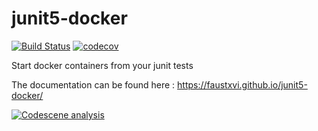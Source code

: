 # junit5-docker

[![Build Status](https://travis-ci.org/FaustXVI/junit5-docker.svg?branch=master)](https://travis-ci.org/FaustXVI/junit5-docker)
[![codecov](https://codecov.io/gh/zeroual/junit5-docker/branch/master/graph/badge.svg)](https://codecov.io/gh/zeroual/junit5-docker)

Start docker containers from your junit tests

The documentation can be found here : https://faustxvi.github.io/junit5-docker/

[![Codescene analysis](https://codescene.io/projects/317/status.svg)](https://codescene.io/projects/317/jobs/latest-successful/results)